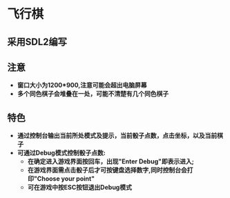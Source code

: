 # 飞行棋
## 采用SDL2编写
## 注意
- **窗口大小为1200*900,注意可能会超出电脑屏幕**
- **多个同色棋子会堆叠在一处，可能不清楚有几个同色棋子**
## 特色
- **通过控制台输出当前所处模式及提示，当前骰子点数，点击坐标，以及当前棋子**
- **可通过Debug模式控制骰子点数:**
  - **在确定进入游戏界面按回车，出现"Enter Debug"即表示进入;**
  - **在游戏界面需点击骰子后才可按键盘选择数字,同时控制台会打印"Choose your point"**
  - **可在游戏中按ESC按钮退出Debug模式**
  

